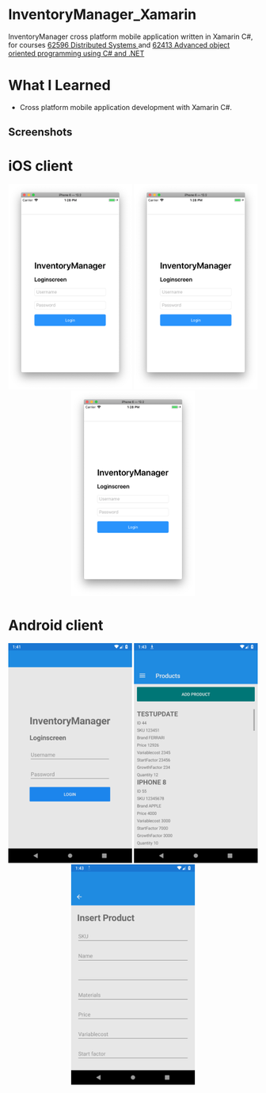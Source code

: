 # InventoryManager_Xamarin
InventoryManager cross platform mobile application written in Xamarin C#, for courses [62596 Distributed Systems
](https://kurser.dtu.dk/course/62596) and [62413 Advanced object oriented programming using C# and .NET
](https://kurser.dtu.dk/course/62413)

# What I Learned
* Cross platform mobile application development with Xamarin C#.

## Screenshots
# iOS client
<p float="left" align="middle">
  <img src="Screenshots/Xamarin iOS-screens/Login_1.png?raw=true" width="250" />
  <img src="Screenshots/Xamarin iOS-screens/Login_1.png?raw=true" width="250" /> 
  <img src="Screenshots/Xamarin iOS-screens/Login_1.png?raw=true" width="250" />
</p>

# Android client
<p float="left" align="middle">
  <img src="Screenshots/Xamarin Android-screens/Screenshot_1557747664.png?raw=true" width="250" />
  <img src="Screenshots/Xamarin Android-screens/Screenshot_1557747787.png?raw=true" width="250" /> 
  <img src="Screenshots/Xamarin Android-screens/Screenshot_1557747811.png?raw=true" width="250" />
</p>
